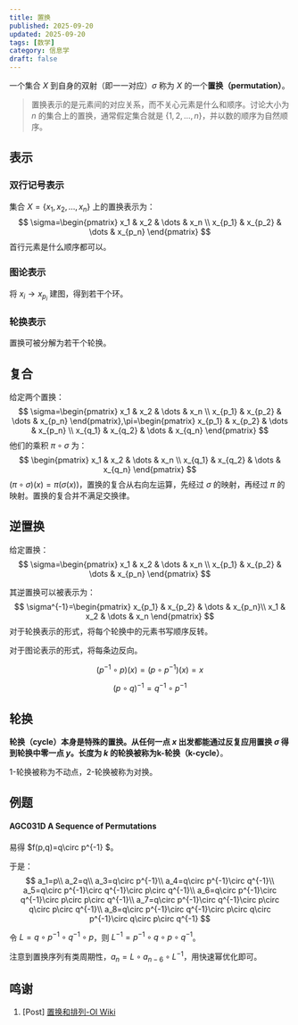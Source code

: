 ```yaml
---
title: 置换
published: 2025-09-20
updated: 2025-09-20
tags: [数学]
category: 信息学
draft: false
---
```


一个集合 $X$ 到自身的双射（即一一对应）$\sigma$ 称为 $X$ 的一个**置换（permutation）**。

> 置换表示的是元素间的对应关系，而不关心元素是什么和顺序。讨论大小为 $n$ 的集合上的置换，通常假定集合就是 $\{1,2,\dots,n\}$，并以数的顺序为自然顺序。

## 表示

### 双行记号表示

集合 $X=\{x_1,x_2,\dots,x_n\}$ 上的置换表示为：
$$
\sigma=\begin{pmatrix}
 x_1 & x_2 & \dots & x_n \\
 x_{p_1} & x_{p_2} & \dots & x_{p_n}
\end{pmatrix}
$$
首行元素是什么顺序都可以。

### 图论表示

将 $x_i\to x_{p_i}$ 建图，得到若干个环。

### 轮换表示

置换可被分解为若干个轮换。

## 复合

给定两个置换：
$$
\sigma=\begin{pmatrix}
 x_1 & x_2 & \dots & x_n \\
 x_{p_1} & x_{p_2} & \dots & x_{p_n}
\end{pmatrix},\pi=\begin{pmatrix}
 x_{p_1} & x_{p_2} & \dots & x_{p_n} \\
 x_{q_1} & x_{q_2} & \dots & x_{q_n}
\end{pmatrix}
$$
他们的乘积 $\pi\circ\sigma$ 为：
$$
\begin{pmatrix}
 x_1 & x_2 & \dots & x_n \\
 x_{q_1} & x_{q_2} & \dots & x_{q_n}
\end{pmatrix}
$$
$(\pi\circ\sigma)(x)=\pi(\sigma(x))$，置换的复合从右向左运算，先经过 $\sigma$ 的映射，再经过 $\pi$ 的映射。置换的复合并不满足交换律。

## 逆置换

给定置换：
$$
\sigma=\begin{pmatrix}
 x_1 & x_2 & \dots & x_n \\
 x_{p_1} & x_{p_2} & \dots & x_{p_n}
\end{pmatrix}
$$


其逆置换可以被表示为：
$$
\sigma^{-1}=\begin{pmatrix}
 x_{p_1} & x_{p_2} & \dots & x_{p_n}\\
 x_1 & x_2 & \dots & x_n
\end{pmatrix}
$$
对于轮换表示的形式，将每个轮换中的元素书写顺序反转。

对于图论表示的形式，将每条边反向。

$$
(p^{-1}\circ p)(x)=(p\circ p^{-1})(x)=x
$$

$$
(p\circ q)^{-1}=q^{-1}\circ p^{-1}
$$

## 轮换

**轮换（cycle）**本身是特殊的置换。从任何一点 $x$ 出发都能通过反复应用置换 $\sigma$ 得到轮换中零一点 $y$。长度为 $k$ 的轮换被称为**k-轮换（k-cycle）**。

1-轮换被称为不动点，2-轮换被称为对换。

## 例题

#### AGC031D A Sequence of Permutations

易得 $f(p,q)=q\circ p^{-1} $。

于是：
$$
a_1=p\\
a_2=q\\
a_3=q\circ p^{-1}\\
a_4=q\circ p^{-1}\circ q^{-1}\\
a_5=q\circ p^{-1}\circ q^{-1}\circ p\circ q^{-1}\\
a_6=q\circ p^{-1}\circ q^{-1}\circ p\circ p\circ q^{-1}\\
a_7=q\circ p^{-1}\circ q^{-1}\circ p\circ q\circ p\circ q^{-1}\\
a_8=q\circ p^{-1}\circ q^{-1}\circ p\circ q\circ p^{-1}\circ q\circ p\circ q^{-1}
$$

令 $L=q\circ p^{-1}\circ q^{-1}\circ p$，则 $L^{-1}=p^{-1}\circ q\circ p\circ q^{-1}$。

注意到置换序列有类周期性，$a_{n}=L\circ a_{n-6}\circ L^{-1}$，用快速幂优化即可。

## 鸣谢

1. [Post] [置换和排列-OI Wiki](https://oi-wiki.org/math/permutation/)